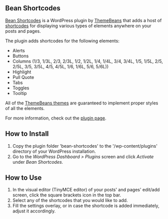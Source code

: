 ## Bean Shortcodes

[Bean Shortcodes](http://themebeans.com/plugin/bean-shortcodes-plugin/) is a WordPress plugin by [ThemeBeans](http://themebeans.com) that adds a host of [shortcodes](https://codex.wordpress.org/Shortcode) for displaying various types of elements anywhere on your posts and pages.

The plugin adds shortcodes for the following elements:

- Alerts
- Buttons
- Columns (1/3, 1/3L, 2/3, 2/3L, 1/2, 1/2L, 1/4, 1/4L, 3/4, 3/4L, 1/5, 1/5L, 2/5, 2/5L, 3/5, 3/5L, 4/5, 4/5L, 1/6, 1/6L, 5/6, 5/6L))
- Highlight
- Pull Quote
- Tabs
- Toggles
- Tooltip


All of the [ThemeBeans themes](http://themebeans.com/themes/) are guaranteed to implement proper styles of all the elements.

For more information, check out the [plugin page](http://themebeans.com/plugin/bean-shortcodes-plugin/).


## How to Install

1. Copy the plugin folder 'bean-shortcodes' to the '/wp-content/plugins' directory of your WordPress installation.
2. Go to the _WordPress Dashboard > Plugins_ screen and click _Activate_ under _Bean Shortcodes_.


## How to Use

1. In the visual editor (TinyMCE editor) of your posts' and pages' edit/add screen, click the square brackets icon in the top bar.
2. Select any of the shortcodes that you would like to add.
3. Fill the settings overlay, or in case the shortcode is added immediately, adjust it accordingly.
